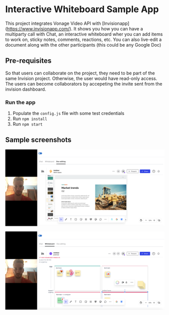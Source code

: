 # Interactive Whiteboard Sample App

This project integrates Vonage Video API with [Invisionapp] (https://www.invisionapp.com/). It shows you how you can have a multiparty call with Chat, an interactive whiteboard wher you can add items to work on, sticky notes, comments, reactions, etc. You can also live-edit a document along with the other participants (this could be any Google Doc)

## Pre-requisites

So that users can collaborate on the project, they need to be part of the same Invision project. Otherwise, the user would have read-only access. The users can become collaborators by accepeting the invite sent from the invision dashboard.

### Run the app

1. Populate the `config.js` file with some test credentials
2. Run `npm install`
3. Run `npm start`

## Sample screenshots

![Whiteboard](https://github.com/nexmo-se/collaborative-whiteboard/blob/main/public/docedit.png?raw=true)

![Document editing](https://github.com/nexmo-se/collaborative-whiteboard/blob/main/public/whiteboard.png?raw=true)
